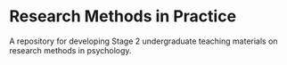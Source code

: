 # Research Methods in Practice

A repository for developing Stage 2 undergraduate teaching materials on research methods in psychology.
